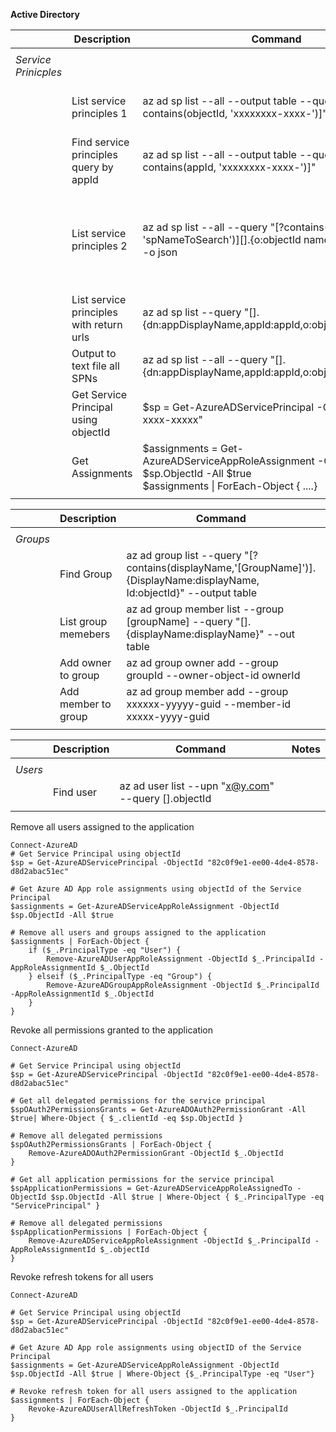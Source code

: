 **Active Directory**

||**Description**|**Command**|**Notes**|
|---|---|---|---|
|||||
|*Service Prinicples*||||
||List service principles 1|az ad sp list --all --output table --query "[?contains(objectId, 'xxxxxxxx-xxxx-')]"| find sp with a certain Id|
||Find service principles query by appId|az ad sp list --all --output table --query "[?contains(appId, 'xxxxxxxx-xxxx-')]"||
||List service principles 2|az ad sp list --all --query "[?contains(displayName, 'spNameToSearch')][].{o:objectId name:displayName}" -o json|find sp with a certain name and display the name|
||List service principles with return urls|az ad sp list --query "[].{dn:appDisplayName,appId:appId,o:objectId,r:replyUrls}"||
||Output to text file all SPNs|az ad sp list --all --query "[].{dn:appDisplayName,appId:appId,o:objectId,r:replyUrls}" | out-file splist.txt||
||Get Service Principal using objectId|$sp = Get-AzureADServicePrincipal -ObjectId "xxxxx-xxxx-xxxxx"||
||Get Assignments|$assignments = Get-AzureADServiceAppRoleAssignment -ObjectId $sp.ObjectId -All $true <br> $assignments \| ForEach-Object { ....}||
|||||


||**Description**|**Command**|**Notes**|
|---|---|---|---|
|||||
|*Groups*||||
||Find Group|az ad group list --query "[?contains(displayName,'[GroupName]')].{DisplayName:displayName, Id:objectId}" --output table ||
||List group memebers|az ad group member list --group [groupName] --query "[].{displayName:displayName}" --out table||
||Add owner to group|az ad group owner add --group groupId --owner-object-id ownerId||
||Add member to group|az ad group member add --group xxxxxx-yyyyy-guid --member-id xxxxx-yyyy-guid||
|||||




||**Description**|**Command**|**Notes**|
|---|---|---|---|
|||||
|*Users*||||
||Find user|az ad user list --upn "x@y.com" --query [].objectId||
|||||

Remove all users assigned to the application

    Connect-AzureAD
    # Get Service Principal using objectId
    $sp = Get-AzureADServicePrincipal -ObjectId "82c0f9e1-ee00-4de4-8578-d8d2abac51ec"

    # Get Azure AD App role assignments using objectId of the Service Principal
    $assignments = Get-AzureADServiceAppRoleAssignment -ObjectId $sp.ObjectId -All $true

    # Remove all users and groups assigned to the application
    $assignments | ForEach-Object {
        if ($_.PrincipalType -eq "User") {
            Remove-AzureADUserAppRoleAssignment -ObjectId $_.PrincipalId -AppRoleAssignmentId $_.ObjectId
        } elseif ($_.PrincipalType -eq "Group") {
            Remove-AzureADGroupAppRoleAssignment -ObjectId $_.PrincipalId -AppRoleAssignmentId $_.ObjectId
        }
    }
    
Revoke all permissions granted to the application

    Connect-AzureAD

    # Get Service Principal using objectId
    $sp = Get-AzureADServicePrincipal -ObjectId "82c0f9e1-ee00-4de4-8578-d8d2abac51ec"

    # Get all delegated permissions for the service principal
    $spOAuth2PermissionsGrants = Get-AzureADOAuth2PermissionGrant -All $true| Where-Object { $_.clientId -eq $sp.ObjectId }

    # Remove all delegated permissions
    $spOAuth2PermissionsGrants | ForEach-Object {
        Remove-AzureADOAuth2PermissionGrant -ObjectId $_.ObjectId
    }

    # Get all application permissions for the service principal
    $spApplicationPermissions = Get-AzureADServiceAppRoleAssignedTo -ObjectId $sp.ObjectId -All $true | Where-Object { $_.PrincipalType -eq "ServicePrincipal" }

    # Remove all delegated permissions
    $spApplicationPermissions | ForEach-Object {
        Remove-AzureADServiceAppRoleAssignment -ObjectId $_.PrincipalId -AppRoleAssignmentId $_.objectId
    }
    
Revoke refresh tokens for all users
    
    Connect-AzureAD

    # Get Service Principal using objectId
    $sp = Get-AzureADServicePrincipal -ObjectId "82c0f9e1-ee00-4de4-8578-d8d2abac51ec"

    # Get Azure AD App role assignments using objectID of the Service Principal
    $assignments = Get-AzureADServiceAppRoleAssignment -ObjectId $sp.ObjectId -All $true | Where-Object {$_.PrincipalType -eq "User"}

    # Revoke refresh token for all users assigned to the application
    $assignments | ForEach-Object {
        Revoke-AzureADUserAllRefreshToken -ObjectId $_.PrincipalId
    }
